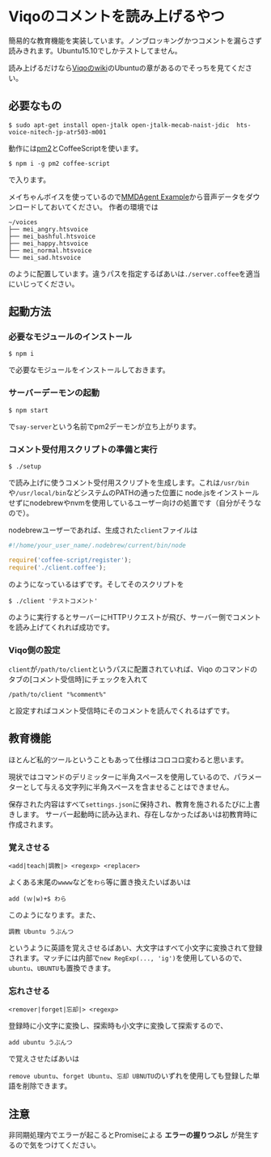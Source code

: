 # Viqoのコメントを読み上げるやつ
簡易的な教育機能を実装しています。ノンブロッキングかつコメントを漏らさず読みきれます。Ubuntu15.10でしかテストしてません。

読み上げるだけなら[Viqoのwiki](https://github.com/diginatu/Viqo/wiki/%E8%AA%AD%E3%81%BF%E4%B8%8A%E3%81%92)のUbuntuの章があるのでそっちを見てください。

## 必要なもの

```
$ sudo apt-get install open-jtalk open-jtalk-mecab-naist-jdic  hts-voice-nitech-jp-atr503-m001
```

動作には[pm2](https://github.com/Unitech/pm2)とCoffeeScriptを使います。

```
$ npm i -g pm2 coffee-script
```

で入ります。

メイちゃんボイスを使っているので[MMDAgent Example](http://sourceforge.net/projects/mmdagent/files/MMDAgent_Example/)から音声データをダウンロードしておいてください。
作者の環境では

```
~/voices
├── mei_angry.htsvoice
├── mei_bashful.htsvoice
├── mei_happy.htsvoice
├── mei_normal.htsvoice
└── mei_sad.htsvoice
```

のように配置しています。違うパスを指定するばあいは`./server.coffee`を適当にいじってください。

## 起動方法

### 必要なモジュールのインストール
```
$ npm i
```
で必要なモジュールをインストールしておきます。

### サーバーデーモンの起動

```
$ npm start
```

で`say-server`という名前でpm2デーモンが立ち上がります。


### コメント受付用スクリプトの準備と実行
```
$ ./setup
```

で読み上げに使うコメント受付用スクリプトを生成します。これは`/usr/bin`や`/usr/local/bin`などシステムのPATHの通った位置に
node.jsをインストールせずにnodebrewやnvmを使用しているユーザー向けの処置です（自分がそうなので）。

nodebrewユーザーであれば、生成された`client`ファイルは
```js
#!/home/your_user_name/.nodebrew/current/bin/node

require('coffee-script/register');
require('./client.coffee');
```

のようになっているはずです。そしてそのスクリプトを

```
$ ./client 'テストコメント'
```

のように実行するとサーバーにHTTPリクエストが飛び、サーバー側でコメントを読み上げてくれれば成功です。

### Viqo側の設定

`client`が`/path/to/client`というパスに配置されていれば、Viqo のコマンドのタブの[コメント受信時]にチェックを入れて

```
/path/to/client "%comment%"
```

と設定すればコメント受信時にそのコメントを読んでくれるはずです。


## 教育機能
ほとんど私的ツールということもあって仕様はコロコロ変わると思います。

現状ではコマンドのデリミッターに半角スペースを使用しているので、パラメーターとして与える文字列に半角スペースを含ませることはできません。

保存された内容はすべて`settings.json`に保持され、教育を施されるたびに上書きします。
サーバー起動時に読み込まれ、存在しなかったばあいは初教育時に作成されます。

### 覚えさせる

```
<add|teach|調教|> <regexp> <replacer>
```

よくある末尾の`wwww`などを`わら`等に置き換えたいばあいは

```
add (ｗ|w)+$ わら
```

このようになります。また、

```
調教 Ubuntu うぶんつ
```

というように英語を覚えさせるばあい、大文字はすべて小文字に変換されて登録されます。マッチには内部で`new RegExp(..., 'ig')`を使用しているので、`ubuntu`、`UBUNTU`も置換できます。


### 忘れさせる

```
<remover|forget|忘却|> <regexp>
```

登録時に小文字に変換し、探索時も小文字に変換して探索するので、

```
add ubuntu うぶんつ
```

で覚えさせたばあいは

`remove ubuntu`、`forget Ubuntu`、`忘却 UBNUTU`のいずれを使用しても登録した単語を削除できます。



## 注意
非同期処理内でエラーが起こるとPromiseによる **エラーの握りつぶし** が発生するので気をつけてください。
